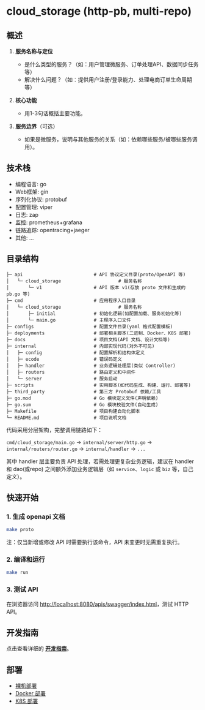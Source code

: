 # cloud_storage (http-pb, multi-repo)

## 概述

1. **服务名称与定位**  
   - 是什么类型的服务？（如：用户管理微服务、订单处理API、数据同步任务等）
   - 解决什么问题？（如：提供用户注册/登录能力、处理电商订单生命周期等）

2. **核心功能**  
   - 用1-3句话概括主要功能。

3. **服务边界**（可选）  
   - 如果是微服务，说明与其他服务的关系（如：依赖哪些服务/被哪些服务调用）。

## 技术栈

- 编程语言: go
- Web框架: gin
- 序列化协议: protobuf
- 配置管理: viper
- 日志: zap
- 监控: prometheus+grafana
- 链路追踪: opentracing+jaeger
- 其他: ...

## 目录结构

```text
├─ api                          # API 协议定义目录(proto/OpenAPI 等)
│   └─ cloud_storage                     # 服务名称
│       └─ v1                   # API 版本 v1(存放 proto 文件和生成的 pb.go 等)
├─ cmd                          # 应用程序入口目录
│   └─ cloud_storage                     # 服务名称
│       ├─ initial              # 初始化逻辑(如配置加载、服务初始化等)
│       └─ main.go              # 主程序入口文件
├─ configs                      # 配置文件目录(yaml 格式配置模板)
├─ deployments                  # 部署相关脚本(二进制、Docker、K8S 部署)
├─ docs                         # 项目文档(API 文档、设计文档等)
├─ internal                     # 内部实现代码(对外不可见)
│   ├─ config                   # 配置解析和结构体定义
│   ├─ ecode                    # 错误码定义
│   ├─ handler                  # 业务逻辑处理层(类似 Controller)
│   ├─ routers                  # 路由定义和中间件
│   └─ server                   # 服务启动
├─ scripts                      # 实用脚本(如代码生成、构建、运行、部署等)
├─ third_party                  # 第三方 Protobuf 依赖/工具
├─ go.mod                       # Go 模块定义文件(声明依赖)
├─ go.sum                       # Go 模块校验文件(自动生成)
├─ Makefile                     # 项目构建自动化脚本
└─ README.md                    # 项目说明文档
```

代码采用分层架构，完整调用链路如下：

`cmd/cloud_storage/main.go` → `internal/server/http.go` → `internal/routers/router.go` → `internal/handler` → `...`

其中 handler 层主要负责 API 处理，若需处理更复杂业务逻辑，建议在 handler 和 dao(或repo) 之间额外添加业务逻辑层（如 `service`、`logic` 或 `biz` 等，自己定义）。

## 快速开始

### 1. 生成 openapi 文档

```bash
make proto
```

注：仅当新增或修改 API 时需要执行该命令，API 未变更时无需重复执行。

### 2. 编译和运行

```bash
make run
```

### 3. 测试 API

在浏览器访问 [http://localhost:8080/apis/swagger/index.html](http://localhost:8080/apis/swagger/index.html)，测试 HTTP API。

## 开发指南

点击查看详细的 [**开发指南**](https://go-sponge.com/zh/guide/web/based-on-protobuf.html)。

## 部署

- [裸机部署](https://go-sponge.com/zh/deployment/binary.html)
- [Docker 部署](https://go-sponge.com/zh/deployment/docker.html)
- [K8S 部署](https://go-sponge.com/zh/deployment/kubernetes.html)

